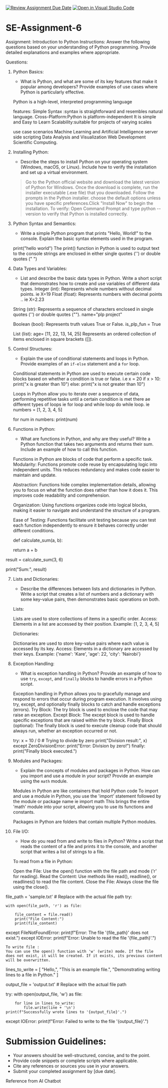 [![Review Assignment Due Date](https://classroom.github.com/assets/deadline-readme-button-22041afd0340ce965d47ae6ef1cefeee28c7c493a6346c4f15d667ab976d596c.svg)](https://classroom.github.com/a/WfNmjXUk)
[![Open in Visual Studio Code](https://classroom.github.com/assets/open-in-vscode-2e0aaae1b6195c2367325f4f02e2d04e9abb55f0b24a779b69b11b9e10269abc.svg)](https://classroom.github.com/online_ide?assignment_repo_id=15332366&assignment_repo_type=AssignmentRepo)
# SE-Assignment-6
 Assignment: Introduction to Python
Instructions:
Answer the following questions based on your understanding of Python programming. Provide detailed explanations and examples where appropriate.

 Questions:

1. Python Basics:
   - What is Python, and what are some of its key features that make it popular among developers? Provide examples of use cases where Python is particularly effective.

   Python is a high-level, interpreted programming language

   features:
   Simple Syntax :syntax is straightforward and resembles natural language.
   Cross-Platform:Python is platform-independent
   It is simple and Easy to Learn
   Scalability:suitable for projects of varying scales

   use case scenarios
   Machine Learning and Artificial Intelligence
   server side scripting
   Data Analysis and Visualization
   Web Development
   Scientific Computing.

2. Installing Python:
   - Describe the steps to install Python on your operating system (Windows, macOS, or Linux). Include how to verify the installation and set up a virtual environment.

   > Go to the Python official website and download the latest version of Python for Windows.
   > Once the download is complete, run the installer executable (.exe file) that you downloaded.
   > Follow the prompts in the Python installer. choose the default options unless you have specific preferences.Click "Install Now" to begin the installation.
   To verify:
   > Open Command Prompt and type python --version to verify that Python is installed correctly.

3. Python Syntax and Semantics:
   - Write a simple Python program that prints "Hello, World!" to the console. Explain the basic syntax elements used in the program.

   print("hello world")
   The print() function in Python is used to output text to the console
   strings are enclosed in either single quotes ('') or double quotes (" ")

4. Data Types and Variables:
   - List and describe the basic data types in Python. Write a short script that demonstrates how to create and use variables of different data types.
   Integer (int):
   Represents whole numbers without decimal points.
    ie X=19
   Float (float):
   Represents numbers with decimal points ..
   ie X=2.23

   String (str):
   Represents a sequence of characters enclosed in single quotes ('') or double quotes ("").
   name="plp project"

   Boolean (bool):
   Represents truth values True or False.
   is_plp_fun = True
   
   List (list):
   age= [11, 22, 13, 14, 25]
   Represents an ordered collection of items enclosed in square brackets ([]).


5. Control Structures:
   - Explain the use of conditional statements and loops in Python. Provide examples of an `if-else` statement and a `for` loop.

   Conditional statements in Python are used to execute certain code blocks based on whether a condition is true or false.
   i.e 
   x = 20
   if x > 10:
    print("x is greater than 10")
   else:
    print("x is not greater than 10")

   Loops in Python allow you to iterate over a sequence of data, performing repetitive tasks until a certain condition is met there ae different types of loops ie for loop and while loop do while loop.
   ie 
      numbers = [1, 2, 3, 4, 5]

     for num in numbers:
        print(num)

6. Functions in Python:
   - What are functions in Python, and why are they useful? Write a Python function that takes two arguments and returns their sum. Include an example of how to call this function.

   Functions in Python are  blocks of code that perform a specific task.
   Modularity: Functions promote code reuse by encapsulating logic into independent units. This reduces redundancy and makes code easier to maintain and update.

   Abstraction: Functions hide complex implementation details, allowing you to focus on what the function does rather than how it does it. This improves code readability and comprehension.

   Organization: Using functions organizes code into logical blocks, making it easier to navigate and understand the structure of a program.

   Ease of Testing: Functions facilitate unit testing because you can test each function independently to ensure it behaves correctly under different conditions.

   def calculate_sum(a, b):
    
    return a + b

  result = calculate_sum(3, 6)

  print("Sum:", result)



7. Lists and Dictionaries:
   - Describe the differences between lists and dictionaries in Python. Write a script that creates a list of numbers and a dictionary with some key-value pairs, then demonstrates basic operations on both.

   Lists:

   Lists are used to store collections of items in a specific order.
   Access: Elements in a list are accessed by their position.
   Example: [1, 2, 3, 4, 5]

   Dictionaries:

   Dictionaries are used to store key-value pairs where each value is accessed by its key.
   Access: Elements in a dictionary are accessed by their keys.
   Example: {'name': 'Kare', 'age': 22, 'city': 'Nairobi'}

8. Exception Handling:
   - What is exception handling in Python? Provide an example of how to use `try`, `except`, and `finally` blocks to handle errors in a Python script.

   Exception handling in Python allows you to gracefully manage and respond to errors that occur during program execution. It involves using try, except, and optionally finally blocks to catch and handle exceptions (errors).
   Try Block:
   The try block is used to enclose the code that may raise an exception.
   Except Block:
   The except block is used to handle specific exceptions that are raised within the try block.
   Finally Block (optional):
   The finally block is used to execute cleanup code that should always run, whether an exception occurred or not.

   try:
    x = 10 / 0  # Trying to divide by zero
    print("Division result:", x)  
except ZeroDivisionError:
    print("Error: Division by zero!") 
finally:
    print("Finally block executed.")  
 

9. Modules and Packages:
   - Explain the concepts of modules and packages in Python. How can you import and use a module in your script? Provide an example using the `math` module.

   Modules in Python are like containers that hold Python code
   To import and use a module in Python, you use the 'import' statement followed by the module or package name ie import math
   This brings the entire 'math' module into your script, allowing you to use its functions and constants.

   Packages in Python are folders that contain multiple Python modules. 

10. File I/O:
    - How do you read from and write to files in Python? Write a script that reads the content of a file and prints it to the console, and another script that writes a list of strings to a file.

    To read from a file in Python:

    Open the File: Use the open() function with the file path and mode ('r' for reading).
    Read the Content: Use methods like read(), readline(), or readlines() to read the file content.
    Close the File: Always close the file using the close().

   file_path = 'sample.txt'  # Replace with the actual file path
   try:
    
    with open(file_path, 'r') as file:
       
        file_content = file.read()
        print("File Content:")
        print(file_content)
   except FileNotFoundError:
    print(f"Error: The file '{file_path}' does not exist.")
   except IOError:
    print(f"Error: Unable to read the file '{file_path}'.")


    To write file :
    You can use the open() function with 'w' (write) mode. If the file does not exist, it will be created. If it exists, its previous content will be overwritten.

    
lines_to_write = [
    "Hello,",
    "This is an example file.",
    "Demonstrating writing lines to a file in Python."
]

output_file = 'output.txt'  # Replace with the actual file path

try:
    with open(output_file, 'w') as file:
        
        for line in lines_to_write:
            file.write(line + '\n')
    print(f"Successfully wrote lines to '{output_file}'.")
except IOError:
    print(f"Error: Failed to write to the file '{output_file}'.")


# Submission Guidelines:
- Your answers should be well-structured, concise, and to the point.
- Provide code snippets or complete scripts where applicable.
- Cite any references or sources you use in your answers.
- Submit your completed assignment by [due date].


Reference from AI Chatbot 